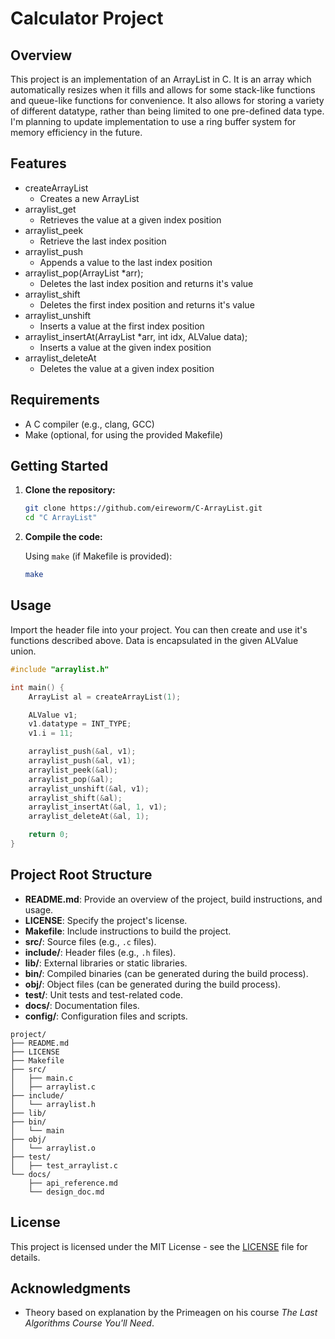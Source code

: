 # Calculator Project

## Overview

This project is an implementation of an ArrayList in C. It is an array which automatically resizes when it fills and allows for some stack-like functions and queue-like functions for convenience. It also allows for storing a variety of different datatype, rather than being limited to one pre-defined data type. I'm planning to update implementation to use a ring buffer system for memory efficiency in the future.

## Features

- createArrayList
    - Creates a new ArrayList
- arraylist_get
    - Retrieves the value at a given index position
- arraylist_peek
    - Retrieve the last index position
- arraylist_push
    - Appends a value to the last index position
- arraylist_pop(ArrayList *arr);
    - Deletes the last index position and returns it's value
- arraylist_shift
    - Deletes the first index position and returns it's value
- arraylist_unshift
    - Inserts a value at the first index position
- arraylist_insertAt(ArrayList *arr, int idx, ALValue data);
    - Inserts a value at the given index position
- arraylist_deleteAt
    - Deletes the value at a given index position

## Requirements

- A C compiler (e.g., clang, GCC)
- Make (optional, for using the provided Makefile)

## Getting Started

1. **Clone the repository:**

   ```sh
   git clone https://github.com/eireworm/C-ArrayList.git
   cd "C ArrayList"
   ```

2. **Compile the code:**

   Using `make` (if Makefile is provided):

   ```sh
   make
   ```

## Usage

Import the header file into your project. You can then create and use it's functions described above. Data is encapsulated in the given ALValue union.
   ```c
   #include "arraylist.h"

   int main() {
       ArrayList al = createArrayList(1);

       ALValue v1;
       v1.datatype = INT_TYPE;
       v1.i = 11;

       arraylist_push(&al, v1);
       arraylist_push(&al, v1);
       arraylist_peek(&al);
       arraylist_pop(&al);
       arraylist_unshift(&al, v1);
       arraylist_shift(&al);
       arraylist_insertAt(&al, 1, v1);
       arraylist_deleteAt(&al, 1);

       return 0;
   }
   ```


## Project Root Structure

- **README.md**: Provide an overview of the project, build instructions, and usage.
- **LICENSE**: Specify the project's license.
- **Makefile**: Include instructions to build the project.
- **src/**: Source files (e.g., `.c` files).
- **include/**: Header files (e.g., `.h` files).
- **lib/**: External libraries or static libraries.
- **bin/**: Compiled binaries (can be generated during the build process).
- **obj/**: Object files (can be generated during the build process).
- **test/**: Unit tests and test-related code.
- **docs/**: Documentation files.
- **config/**: Configuration files and scripts.

```
project/
├── README.md
├── LICENSE
├── Makefile
├── src/
│   ├── main.c
│   ├── arraylist.c
├── include/
│   └── arraylist.h
├── lib/
├── bin/
│   └── main
├── obj/
│   └── arraylist.o
├── test/
│   ├── test_arraylist.c
└── docs/
    ├── api_reference.md
    └── design_doc.md
```

## License

This project is licensed under the MIT License - see the [LICENSE](LICENSE) file for details.

## Acknowledgments

- Theory based on explanation by the Primeagen on his course _The Last Algorithms Course You'll Need_.

